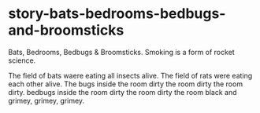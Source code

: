 # story-bats-bedrooms-bedbugs-and-broomsticks
Bats, Bedrooms, Bedbugs &amp; Broomsticks. Smoking is a form of rocket science. 

The field of bats waere eating all insects alive. The field of rats were eating each other alive. The bugs inside the room dirty the room dirty the room dirty. bedbugs inside the room dirty the room dirty the room black and grimey, grimey, grimey.
